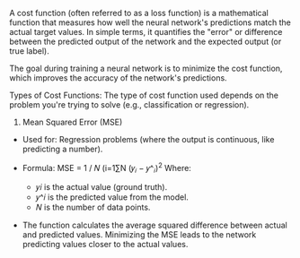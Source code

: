 A cost function (often referred to as a loss function) is a mathematical function that measures how well the neural network's predictions match the actual target values. In simple terms, it quantifies the "error" or difference between the predicted output of the network and the expected output (or true label).

The goal during training a neural network is to minimize the cost function, which improves the accuracy of the network's predictions.

Types of Cost Functions:
The type of cost function used depends on the problem you're trying to solve (e.g., classification or regression).

1. Mean Squared Error (MSE)
- Used for: Regression problems (where the output is continuous, like predicting a number).
- Formula:
        MSE = 1 / 𝑁 (i=1∑N (𝑦<sub>𝑖</sub> − 𝑦^<sub>𝑖</sub>)<sup>2</sup>
Where:
    - 𝑦𝑖 is the actual value (ground truth).
    - 𝑦^𝑖 is the predicted value from the model.
    - 𝑁 is the number of data points.

- The function calculates the average squared difference between actual and predicted values. Minimizing the MSE leads to the network predicting values closer to the actual values.










